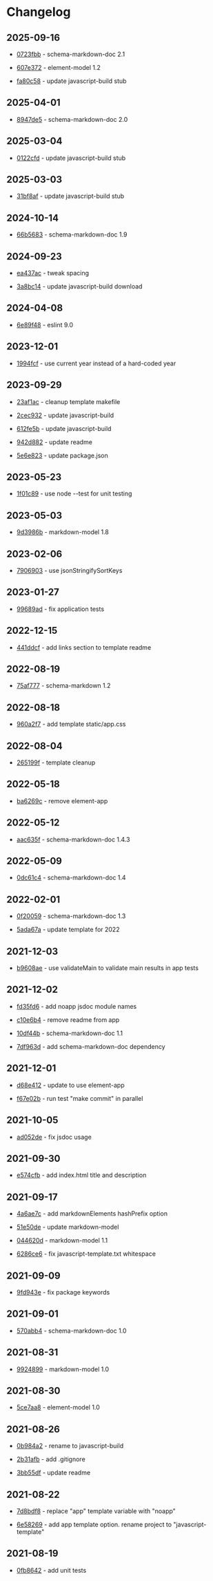 # Changelog

## 2025-09-16

- [0723fbb](https://github.com/craigahobbs/javascript-template/commit/0723fbb) - schema-markdown-doc 2.1

- [607e372](https://github.com/craigahobbs/javascript-template/commit/607e372) - element-model 1.2

- [fa80c58](https://github.com/craigahobbs/javascript-template/commit/fa80c58) - update javascript-build stub

## 2025-04-01

- [8947de5](https://github.com/craigahobbs/javascript-template/commit/8947de5) - schema-markdown-doc 2.0

## 2025-03-04

- [0122cfd](https://github.com/craigahobbs/javascript-template/commit/0122cfd) - update javascript-build stub

## 2025-03-03

- [31bf8af](https://github.com/craigahobbs/javascript-template/commit/31bf8af) - update javascript-build stub

## 2024-10-14

- [66b5683](https://github.com/craigahobbs/javascript-template/commit/66b5683) - schema-markdown-doc 1.9

## 2024-09-23

- [ea437ac](https://github.com/craigahobbs/javascript-template/commit/ea437ac) - tweak spacing

- [3a8bc14](https://github.com/craigahobbs/javascript-template/commit/3a8bc14) - update javascript-build download

## 2024-04-08

- [6e89f48](https://github.com/craigahobbs/javascript-template/commit/6e89f48) - eslint 9.0

## 2023-12-01

- [1994fcf](https://github.com/craigahobbs/javascript-template/commit/1994fcf) - use current year instead of a hard-coded year

## 2023-09-29

- [23af1ac](https://github.com/craigahobbs/javascript-template/commit/23af1ac) - cleanup template makefile

- [2cec932](https://github.com/craigahobbs/javascript-template/commit/2cec932) - update javascript-build

- [612fe5b](https://github.com/craigahobbs/javascript-template/commit/612fe5b) - update javascript-build

- [942d882](https://github.com/craigahobbs/javascript-template/commit/942d882) - update readme

- [5e6e823](https://github.com/craigahobbs/javascript-template/commit/5e6e823) - update package.json

## 2023-05-23

- [1f01c89](https://github.com/craigahobbs/javascript-template/commit/1f01c89) - use node --test for unit testing

## 2023-05-03

- [9d3986b](https://github.com/craigahobbs/javascript-template/commit/9d3986b) - markdown-model 1.8

## 2023-02-06

- [7906903](https://github.com/craigahobbs/javascript-template/commit/7906903) - use jsonStringifySortKeys

## 2023-01-27

- [99689ad](https://github.com/craigahobbs/javascript-template/commit/99689ad) - fix application tests

## 2022-12-15

- [441ddcf](https://github.com/craigahobbs/javascript-template/commit/441ddcf) - add links section to template readme

## 2022-08-19

- [75af777](https://github.com/craigahobbs/javascript-template/commit/75af777) - schema-markdown 1.2

## 2022-08-18

- [960a2f7](https://github.com/craigahobbs/javascript-template/commit/960a2f7) - add template static/app.css

## 2022-08-04

- [265199f](https://github.com/craigahobbs/javascript-template/commit/265199f) - template cleanup

## 2022-05-18

- [ba6269c](https://github.com/craigahobbs/javascript-template/commit/ba6269c) - remove element-app

## 2022-05-12

- [aac635f](https://github.com/craigahobbs/javascript-template/commit/aac635f) - schema-markdown-doc 1.4.3

## 2022-05-09

- [0dc61c4](https://github.com/craigahobbs/javascript-template/commit/0dc61c4) - schema-markdown-doc 1.4

## 2022-02-01

- [0f20059](https://github.com/craigahobbs/javascript-template/commit/0f20059) - schema-markdown-doc 1.3

- [5ada67a](https://github.com/craigahobbs/javascript-template/commit/5ada67a) - update template for 2022

## 2021-12-03

- [b9608ae](https://github.com/craigahobbs/javascript-template/commit/b9608ae) - use validateMain to validate main results in app tests

## 2021-12-02

- [fd35fd6](https://github.com/craigahobbs/javascript-template/commit/fd35fd6) - add noapp jsdoc module names

- [c10e6b4](https://github.com/craigahobbs/javascript-template/commit/c10e6b4) - remove readme from app

- [10df44b](https://github.com/craigahobbs/javascript-template/commit/10df44b) - schema-markdown-doc 1.1

- [7df963d](https://github.com/craigahobbs/javascript-template/commit/7df963d) - add schema-markdown-doc dependency

## 2021-12-01

- [d68e412](https://github.com/craigahobbs/javascript-template/commit/d68e412) - update to use element-app

- [f67e02b](https://github.com/craigahobbs/javascript-template/commit/f67e02b) - run test "make commit" in parallel

## 2021-10-05

- [ad052de](https://github.com/craigahobbs/javascript-template/commit/ad052de) - fix jsdoc usage

## 2021-09-30

- [e574cfb](https://github.com/craigahobbs/javascript-template/commit/e574cfb) - add index.html title and description

## 2021-09-17

- [4a6ae7c](https://github.com/craigahobbs/javascript-template/commit/4a6ae7c) - add markdownElements hashPrefix option

- [51e50de](https://github.com/craigahobbs/javascript-template/commit/51e50de) - update markdown-model

- [044620d](https://github.com/craigahobbs/javascript-template/commit/044620d) - markdown-model 1.1

- [6286ce6](https://github.com/craigahobbs/javascript-template/commit/6286ce6) - fix javascript-template.txt whitespace

## 2021-09-09

- [9fd943e](https://github.com/craigahobbs/javascript-template/commit/9fd943e) - fix package keywords

## 2021-09-01

- [570abb4](https://github.com/craigahobbs/javascript-template/commit/570abb4) - schema-markdown-doc 1.0

## 2021-08-31

- [9924899](https://github.com/craigahobbs/javascript-template/commit/9924899) - markdown-model 1.0

## 2021-08-30

- [5ce7aa8](https://github.com/craigahobbs/javascript-template/commit/5ce7aa8) - element-model 1.0

## 2021-08-26

- [0b984a2](https://github.com/craigahobbs/javascript-template/commit/0b984a2) - rename to javascript-build

- [2b31afb](https://github.com/craigahobbs/javascript-template/commit/2b31afb) - add .gitignore

- [3bb55df](https://github.com/craigahobbs/javascript-template/commit/3bb55df) - update readme

## 2021-08-22

- [7d8bdf8](https://github.com/craigahobbs/javascript-template/commit/7d8bdf8) - replace "app" template variable with "noapp"

- [6e58269](https://github.com/craigahobbs/javascript-template/commit/6e58269) - add app template option. rename project to "javascript-template"

## 2021-08-19

- [0fb8642](https://github.com/craigahobbs/javascript-template/commit/0fb8642) - add unit tests
